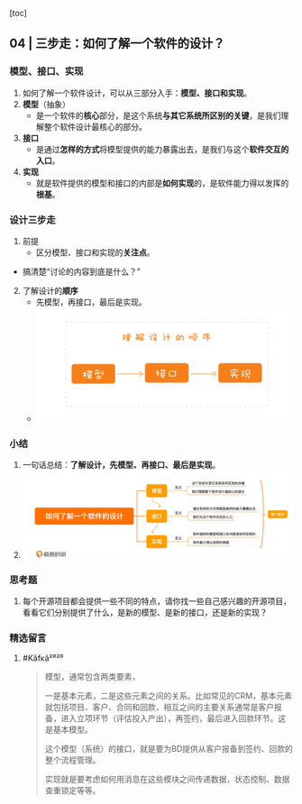 [toc]

## 04 | 三步走：如何了解一个软件的设计？

### 模型、接口、实现

1.  如何了解一个软件设计，可以从三部分入手：**模型、接口和实现**。
2.  **模型**（抽象）
    -   是一个软件的**核心**部分，是这个系统**与其它系统所区别的关键**，是我们理解整个软件设计最核心的部分。
3.  **接口**
    -   是通过**怎样的方式**将模型提供的能力暴露出去，是我们与这个**软件交互的入口**。
4.  **实现**
    -   就是软件提供的模型和接口的内部是**如何实现**的，是软件能力得以发挥的**根基**。

### 设计三步走

1.  前提
    -   区分模型、接口和实现的**关注点**。
-   搞清楚“讨论的内容到底是什么？”
    
2.  了解设计的**顺序**
    -   先模型，再接口，最后是实现。
    -   ![img](imgs/b1279d9a81d8b271c01270d3da8f0684.jpg)

### 小结

1.  一句话总结：**了解设计，先模型、再接口、最后是实现**。
2.  ![img](imgs/c33374c66f20f52ce6119e64b53ae137.jpg)

### 思考题

1.  每个开源项目都会提供一些不同的特点，请你找一些自己感兴趣的开源项目，看看它们分别提供了什么，是新的模型、是新的接口，还是新的实现？

### 精选留言

1.  #Kǎfκã²⁰²⁰

    >   模型，通常包含两类要素，
    >
    >   一是基本元素，二是这些元素之间的关系。比如常见的CRM，基本元素就包括项目、客户、合同和回款，相互之间的主要关系通常是客户报备，进入立项环节（评估投入产出），再签约，最后进入回款环节。这是基本模型。
    >
    >   这个模型（系统）的接口，就是要为BD提供从客户报备到签约、回款的整个流程管理。
    >
    >   实现就是要考虑如何用消息在这些模块之间传递数据，状态控制、数据查重锁定等等。